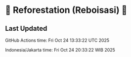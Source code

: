 
# 🌳 Reforestation (Reboisasi) 🌲

## Last Updated

GitHub Actions time: Fri Oct 24 13:33:22 UTC 2025

Indonesia/Jakarta time: Fri Oct 24 20:33:22 WIB 2025
